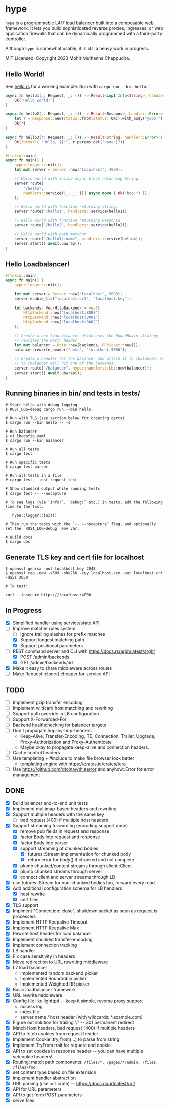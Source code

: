# hype

`hype` is a programmable L4/7 load balancer built into a composable web framework. It lets you
build sophisticated reverse proxies, ingresses, or web application firewalls that can be dynamically
programmed with a third-party controller.

Although `hype` is somewhat usable, it is still a heavy work in progress.

MIT Licensed. Copyright 2023 Mohit Muthanna Cheppudira.

## Hello World!

See [hello.rs](https://github.com/0xfe/hype/blob/main/src/bin/hello.rs) for a working example. Run with `cargo run --bin hello`.

```rust
async fn hello1(_: Request, _: ()) -> Result<impl Into<String>, handler::Error> {
    Ok("Hello world!")
}

async fn hello2(_: Request, _: ()) -> Result<Response, handler::Error> {
    let r = Response::new(status::from(status::OK)).with_body("yooo!");
    Ok(r)
}

async fn hello3(r: Request, _: ()) -> Result<String, handler::Error> {
    Ok(format!( "Hello, {}!", r.params.get("name")?))
}

#[tokio::main]
async fn main() {
    hype::logger::init();
    let mut server = Server::new("localhost", 4000);

    // Hello world with inline async block returning String.
    server.route(
        "/hello",
        handlers::service(|_, _: ()| async move { Ok("boo!") }),
    );

    // Hello world with function returning string.
    server.route("/hello1", handlers::service(hello1));

    // Hello world with function returning Response.
    server.route("/hello2", handlers::service(hello2));

    // Hello world with path matcher
    server.route("/hello3/:name", handlers::service(hello4));
    server.start().await.unwrap();
}
```

## Hello Loadbalancer!

```rust
#[tokio::main]
async fn main() {
    hype::logger::init();

    let mut server = Server::new("localhost", 5000);
    server.enable_tls("localhost.crt", "localhost.key");

    let backends: Vec<HttpBackend> = vec![
        HttpBackend::new("localhost:8000")
        HttpBackend::new("localhost:8001")
        HttpBackend::new("localhost:8002")
    ];

    // Create a new load balancer which uses the RoundRobin strategy, and
    // rewrites the Host: header.
    let mut balancer = Http::new(backends, RRPicker::new());
    balancer.rewrite_header("host", "localhost:5000");

    // Create a handler for the balancer and attach it to /balancer. Requests
    // to /balancer will hit one of the backends.
    server.route("/balancer", hype::handlers::Lb::new(balancer));
    server.start().await.unwrap();
}
```

## Running binaries in bin/ and tests in tests/

```
# Start hello with debug logging
$ RUST_LOG=debug cargo run --bin hello

# Run with TLS (see section below for creating certs)
$ cargo run --bin hello -- -s

# Run balancer
$ vi lbconfig.yaml
$ cargo run --bin balancer

# Run all tests
$ cargo test

# Run specific tests
$ cargo test parser

# Run all tests in a file
# cargo test --test request_test

# Show standard output while running tests
$ cargo test -- --nocapture

# To see logs (via `info!`, `debug!` etc.) in tests, add the following line to the test.

   hype::logger::init()

# Then run the tests with the `-- --nocapture` flag, and optionally set the `RUST_LOG=debug` env var.

# Build docs
$ cargo doc
```

## Generate TLS key and cert file for localhost

```
$ openssl genrsa -out localhost.key 2048
$ openssl req -new -x509 -sha256 -key localhost.key -out localhost.crt -days 3650

# To test:

curl --insecure https://localhost:4000
```

## In Progress

-   [x] Simplified handler using service/state API
-   [ ] Improve matcher rules system
    -   [ ] Ignore trailing slashes for prefix matches
    -   [x] Support longest matching path
    -   [x] Support positional parameters
-   [ ] REST command server and CLI with https://docs.rs/argh/latest/argh/
    -   [x] POST /admin/backends
    -   [x] GET /admin/backends/:id
-   [x] Make it easy to share middleware across routes
-   [ ] Make Request::clone() cheaper for service API

## TODO

-   [ ] Implement gzip transfer encoding
-   [ ] Implement wildcard host matching and rewriting
-   [ ] Support path override in LB configuration
-   [ ] Support X-Forwarded-For
-   [ ] Backend healthchecking for balancer targets
-   [ ] Don't propagate hop-by-hop-headers
    -   Keep-Alive, Transfer-Encoding, TE, Connection, Trailer, Upgrade, Proxy-Authorization and Proxy-Authenticate
    -   Maybe okay to propagate keep-alive and connection headers.
-   [ ] Cache control headers
-   [ ] Use templating + #include to make file browser look better
    -   templating engine with https://crates.io/crates/tera
-   [ ] Use https://github.com/dtolnay/thiserror and anyhow::Error for error management

## DONE

-   [x] Build balancer end-to-end unit tests
-   [x] Implement multimap-based headers and rewriting
-   [x] Support multiple headers with the same key
    -   [ ] bad request (400) if multiple host headers
-   [x] Support streaming forwarding (encoding support done)
    -   [x] remove pub fields in request and response
    -   [x] factor Body into request and response
    -   [x] factor Body into parser
    -   [x] support streaming of chunked bodies
        -   [x] futures::Stream implementation for chunked body
        -   [x] return error for body() if chunked and not complete
    -   [x] plumb chunked/content streams through client::Client
    -   [x] plumb chunked streams through server
    -   [x] connect client and server streams through LB
-   [x] use futures::Stream for non-chunked bodies too, forward every read
-   [x] Add additional configuration schema for LB handlers
    -   [x] host rewrite
    -   [x] cert files
-   [x] TLS support
-   [x] Implment "Connection: close", shutdown socket as soon as request is processed.
-   [x] Implement HTTP Keepalive Timeout
-   [x] Implement HTTP Keepalive Max
-   [x] Rewrite host header for load balancer
-   [x] Implement chunked transfer-encoding
-   [x] Implement connection tracking
-   [x] LB handler
-   [x] Fix case sensitivity in headers
-   [x] Move redirection to URL rewriting middleware
-   [x] L7 load balancer
    -   Implemented random backend picker
    -   Implemented Roundrobin picker
    -   Implemented Weighted RR picker
-   [x] Basic loadbalancer framework
-   [x] URL rewrite middleware
-   [x] Config file like lighttpd -- keep it simple, reverse proxy support
    -   access log
    -   index file
    -   server name / host header (with wildcards: \*.example.com)
-   [x] Figure out solution for trailing '/' -- 301 permanent redirect
-   [x] Match Host headers, bad request (400) if multiple headers
-   [x] API to fetch cookies from request header
-   [x] Implement Cookie::try_from(...) to parse from string
-   [x] Implement TryFrom trait for request and cookie
-   [x] API to set cookies in response header -- you can have multiple setcookie headers!
-   [x] Routing: match path components: `/files/*, /pages/*/admin, /files, /files/foo`
-   [x] set content type based on file extension
-   [x] implement handler abstraction
-   [x] URL parsing (use `url` crate) -- https://docs.rs/url/latest/url/
-   [x] API for URL parameters
-   [x] API to get form POST parameters
-   [x] serve files
